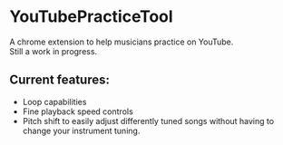 # YouTubePracticeTool

A chrome extension to help musicians practice on YouTube.  
Still a work in progress.

## Current features:

* Loop capabilities
* Fine playback speed controls
* Pitch shift to easily adjust differently tuned songs without having to change your instrument tuning.
